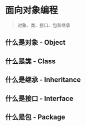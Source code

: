 # 面向对象编程
> 对象、类、接口、包和继承

## 什么是对象 - Object
## 什么是类 - Class
## 什么是继承 - Inheritance
## 什么是接口 - Interface
## 什么是包 - Package